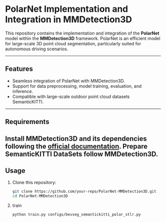 # PolarNet Implementation and Integration in MMDetection3D

This repository contains the implementation and integration of the **PolarNet** model within the **MMDetection3D** framework. PolarNet is an efficient model for large-scale 3D point cloud segmentation, particularly suited for autonomous driving scenarios.

---

## Features
- Seamless integration of PolarNet with MMDetection3D.
- Support for data preprocessing, model training, evaluation, and inference.
- Compatible with large-scale outdoor point cloud datasets SemanticKITTI.

---

## Requirements
Install MMDetection3D and its dependencies following the [official documentation](https://github.com/open-mmlab/mmdetection3d).
Prepare SemanticKITTI DataSets follow MMDetection3D.
---

## Usage
1. Clone this repository:
   ```bash
   git clone https://github.com/your-repo/PolarNet-MMDetection3D.git
   cd PolarNet-MMDetection3D
2. train
   ```bash
   python train.py configs/bevseg_semantickitti_polar_stlr.py
